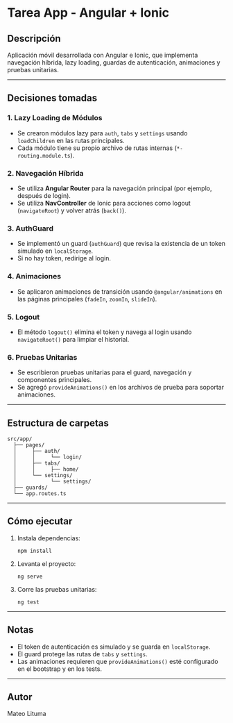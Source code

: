# Tarea App - Angular + Ionic

## Descripción

Aplicación móvil desarrollada con Angular e Ionic, que implementa navegación híbrida, lazy loading, guardas de autenticación, animaciones y pruebas unitarias.

---

## Decisiones tomadas

### 1. Lazy Loading de Módulos

- Se crearon módulos lazy para `auth`, `tabs` y `settings` usando `loadChildren` en las rutas principales.
- Cada módulo tiene su propio archivo de rutas internas (`*-routing.module.ts`).

### 2. Navegación Híbrida

- Se utiliza **Angular Router** para la navegación principal (por ejemplo, después de login).
- Se utiliza **NavController** de Ionic para acciones como logout (`navigateRoot`) y volver atrás (`back()`).

### 3. AuthGuard

- Se implementó un guard (`authGuard`) que revisa la existencia de un token simulado en `localStorage`.
- Si no hay token, redirige al login.

### 4. Animaciones

- Se aplicaron animaciones de transición usando `@angular/animations` en las páginas principales (`fadeIn`, `zoomIn`, `slideIn`).

### 5. Logout

- El método `logout()` elimina el token y navega al login usando `navigateRoot()` para limpiar el historial.

### 6. Pruebas Unitarias

- Se escribieron pruebas unitarias para el guard, navegación y componentes principales.
- Se agregó `provideAnimations()` en los archivos de prueba para soportar animaciones.

---

## Estructura de carpetas

```
src/app/
  ├── pages/
  │     ├── auth/
  │     │     └── login/
  │     ├── tabs/
  │     │     ├── home/
  │     └── settings/
  │           └── settings/
  ├── guards/
  └── app.routes.ts
```

---

## Cómo ejecutar

1. Instala dependencias:
   ```
   npm install
   ```
2. Levanta el proyecto:
   ```
   ng serve
   ```
3. Corre las pruebas unitarias:
   ```
   ng test
   ```

---

## Notas

- El token de autenticación es simulado y se guarda en `localStorage`.
- El guard protege las rutas de `tabs` y `settings`.
- Las animaciones requieren que `provideAnimations()` esté configurado en el bootstrap y en los tests.

---

## Autor

Mateo Lituma
